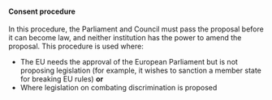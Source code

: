 ####  Consent procedure

In this procedure, the Parliament and Council must pass the proposal before it
can become law, and neither institution has the power to amend the proposal.
This procedure is used where:

  * The EU needs the approval of the European Parliament but is not proposing legislation (for example, it wishes to sanction a member state for breaking EU rules) **or**
  * Where legislation on combating discrimination is proposed 
